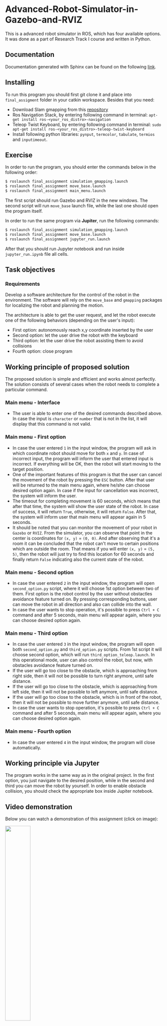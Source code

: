 Advanced-Robot-Simulator-in-Gazebo-and-RVIZ
================================

This is a advanced robot simulator in ROS, which has four available options. It was done as a part of Research Track I course and written in Python.

Documentation
----------------------

Documentation generated with Sphinx can be found on the following [link](https://jabrail-chumakov.github.io/Advanced-Robot-Simulator-in-Gazebo-and-RVIZ/).

Installing
----------------------

To run this program you should first git clone it and place into `final_assigment` folder in your catkin workspace. Besides that you need:
- Download Slam gmapping from this [repository](https://github.com/CarmineD8/slam_gmapping)
- Ros Navigation Stack, by entering following command in terminal: `apt-get install ros-<your_ros_distro>-navigation`
- Teleop Twist Keyboard, by entering following command in terminal: `sudo apt-get install ros-<your_ros_distro>-teleop-twist-keyboard`
- Install following python libraries: `pynput`, `termcolor`, `tabulate`, `termios` and `inputimeout`.

Exercise
-----------------------------

In order to run the program, you should enter the commands below in the following order:

```bash
$ roslaunch final_assignment simulation_gmapping.launch
$ roslaunch final_assignment move_base.launch
$ roslaunch final_assignment main_menu.launch
```
The first script should run Gazebo and RVIZ in the new windows. The second script will run `move_base` launch file, while the last one should open the program itself.

In order to run the same program via **Jupiter**, run the following commands:

```bash
$ roslaunch final_assignment simulation_gmapping.launch
$ roslaunch final_assignment move_base.launch
$ roslaunch final_assignment jupyter_run.launch
```
After that you should run Jupyter notebook and run inside `jupyter_run.ipynb` file all cells.

Task objectives
---------
### Requirements ###

Develop a software architecture for the control of the robot in the environment. The software will rely on the `move_base` and `gmapping` packages for localizing the robot and planning the motion.

The architecture is able to get the user request, and let the robot execute one of the following behaviors (depending on the user's input):
- First option: autonomously reach x,y coordinate inserted by the user
- Second option: let the user drive the robot with the keyboard
- Third option: let the user drive the robot assisting them to avoid collisions
- Fourth option: close program

Working principle of proposed solution
-----------------------------

The proposed solution is simple and efficient and works almost perfectly. The solution consists of several cases when the robot needs to complete a particular command.

### Main menu - Interface ###

- The user is able to enter one of the desired commands described above. In case the input is `character` or `number` that is not in the list, it will display that this command is not valid. 

### Main menu - First option ###

- In case the user entered `1` in the input window, the program will ask in which coordinate robot should move for both `x` and `y`. In case of incorrect input, the program will inform the user that entered input is incorrect. If everything will be OK, then the robot will start moving to the target position. 
- One of the important features of this program is that the user can cancel the movement of the robot by pressing the `ESC` button. After that user will be returned to the main menu again, where he/she can choose desired option again. In case if the input for cancellation was incorrect, the system will inform the user. 
- The timeout for completing movement is 60 seconds, which means that after that time, the system will show the user state of the robot. In case of success, it will return `True`, otherwise, it will return `False`. After that, the system will inform user that main menu will appear again in 5 seconds.
- It should be noted that you can monitor the movement of your robot in `Gazebo` or `RVIZ`. From the simulator, you can observe that point in the center is coordinates for `(x, y)` = `(0, 0)`. And after observing that it's a room it can be concluded that the robot can't move to certain positions which are outside the room. That means if you will enter `(x, y)` = `(5, 5)`, then the robot will just try to find this location for 60 seconds and finally return `False` indicating also the current state of the robot.

### Main menu - Second option ###

- In case the user entered `2` in the input window, the program will open `second_option.py` script, where it will choose 1st option between two of them. First option is the robot control by the user without obstactles avoidance feature turned on. By pressing corresponding buttons, user can move the robot in all direction and also can collide into the wall.
- In case the user wants to stop operation, it's possible to press `Ctrl + C` command and after 5 seconds, main menu will appear again, where you can choose desired option again.

### Main menu - Third option ###

- In case the user entered `3` in the input window, the program will open both `second_option.py` and `third_option.py` scripts. From 1st script it will choose second option, which will run `third_option_teleop.launch`. In this operational mode, user can also control the robot, but now, with obstacles avoidance feature turned on. 
- If the user will go too close to the obstacle, which is approaching from right side, then it will not be possible to turn right anymore, until safe distance. 
- If the user will go too close to the obstacle, which is approaching from left side, then it will not be possible to left anymore, until safe distance.
- If the user will go too close to the obstacle, which is in front of the robot, then it will not be possible to move further anymore, until safe distance.
- In case the user wants to stop operation, it's possible to press `Ctrl + C` command and after 5 seconds, main menu will appear again, where you can choose desired option again.

### Main menu - Fourth option ###

- In case the user entered `4` in the input window, the program will close automatically. 

Working principle via Jupyter
-----------------------------
The program works in the same way as in the original project. In the first option, you just navigate to the desired position, while in the second and third you can move the robot by yourself. In order to enable obstacle collision, you should check the appropriate box inside Jupiter notebook.

Video demonstration
-----------------------------
Below you can watch a demonstration of this assignment (click on image):

[<img src="https://user-images.githubusercontent.com/67557966/180658532-2e5b7581-aad9-48d4-bf04-7a5138c49515.jpg" width="40%">](https://www.youtube.com/watch?v=Rp8nScg7rpc)

Flowchart
-----------------------------
![flowcharts](https://user-images.githubusercontent.com/67557966/153733475-f29e3aa0-76fb-40a2-9106-d8fb695bdbdc.png)


Possible improvements
-----------------------------

Despite the fact that this script works pretty well, there are still some moments that could be improved in future.

- For the first option, after entering desired coordinates, it will be possible to cancel operation by pressing `ESC` button. However, you may notice that after pressing `Arrow keys` the program will decide to return to the main menu either. That may be due to the usage of `\x1b` which is represents `ESC`. It can be fixed by changing `ESC` on any other character button or by blocking `Arrow keys` from the input. 
- For the first option, there is exist timeout in order to complete the movement. However, let's assume that next point is close to the current robot position. Then it will be sad for user to wait for additional `~50` seconds. In order to solve this problem it possible to add additional loop, which will check whether robot reached final position or not. If this occured before timeout, then it will be possible to display current goal state right after robot will reach desired point. 
- It also possible to implement `timeout on input` feature. It means that timeout can be choosed by the user in the beginning, after user choosed 1st option. 
- Also, in case if the new coordinates are the same as the previous ones, program should inform user that robot already in this position.
